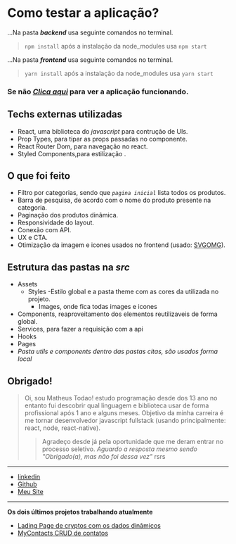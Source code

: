 # Como testar a aplicação?


...Na pasta ***backend*** usa seguinte comandos no terminal.
> `npm install` após a instalação da node_modules usa `npm start`

...Na pasta ***frontend*** usa seguinte comandos no terminal.
> `yarn install` após a instalação da node_modules usa `yarn start`

### Se não *[Clica aqui](https://desafiowebjump.herokuapp.com/pagina-inicial)* para ver a aplicação funcionando.


## Techs externas utilizadas
- React, uma biblioteca do *javascript* para contrução de UIs.
- Prop Types, para tipar as props passadas no componente.
- React Router Dom, para navegação no react.
- Styled Components,para estilização .

## O que foi feito
- Filtro por categorias, sendo que *`pagina inicial`* lista todos os produtos.
- Barra de pesquisa, de acordo com o nome do produto presente na categoria.
- Paginação dos produtos dinâmica.
- Responsividade do layout.
- Conexão com API.
- UX e CTA.
- Otimização da imagem e icones usados no frontend (usado: [SVGOMG](https://jakearchibald.github.io/svgomg/)).

## Estrutura das pastas na *src*
- Assets
  - Styles
  -Estilo global e a pasta theme com as cores da utilizada no projeto.
    - Images, onde fica todas images e icones
- Components, reaproveitamento dos elementos reutilizaveis de forma global.
- Services, para fazer a requisição com a api
- Hooks
- Pages
- *Pasta utils e components dentro das pastas citas, são usados forma local*

## Obrigado!
> Oi, sou Matheus Todao! estudo programação desde dos 13 ano no entanto fui descobrir
qual linguagem e biblioteca usar de forma profissional após 1 ano e alguns meses.
Objetivo da minha carreira é me tornar desenvolvedor javascript fullstack (usando principalmente: react, node, react-native).
>> Agradeço desde já pela oportunidade que me deram entrar no processo seletivo.
  *Aguardo a resposta mesmo sendo "Obrigado(a), mas não foi dessa vez"* rsrs

_______
* [linkedin](https://linkedin.com/in/matheustodao)
* [Github](https://github.com/matheustodao)
* [Meu Site](https://todaomatheus.vercel.app)
_______

**Os dois últimos projetos trabalhando atualmente**
* [Lading Page de cryptos com os dados dinâmicos](https://github.com/matheustodao/crypto-cap)
* [MyContacts CRUD de contatos](https://github.com/matheustodao/MyContacts)
